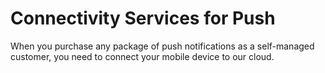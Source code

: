 # Connectivity Services for Push

When you purchase any package of push notifications as a self-managed customer, you need to connect your mobile device to our cloud. 

